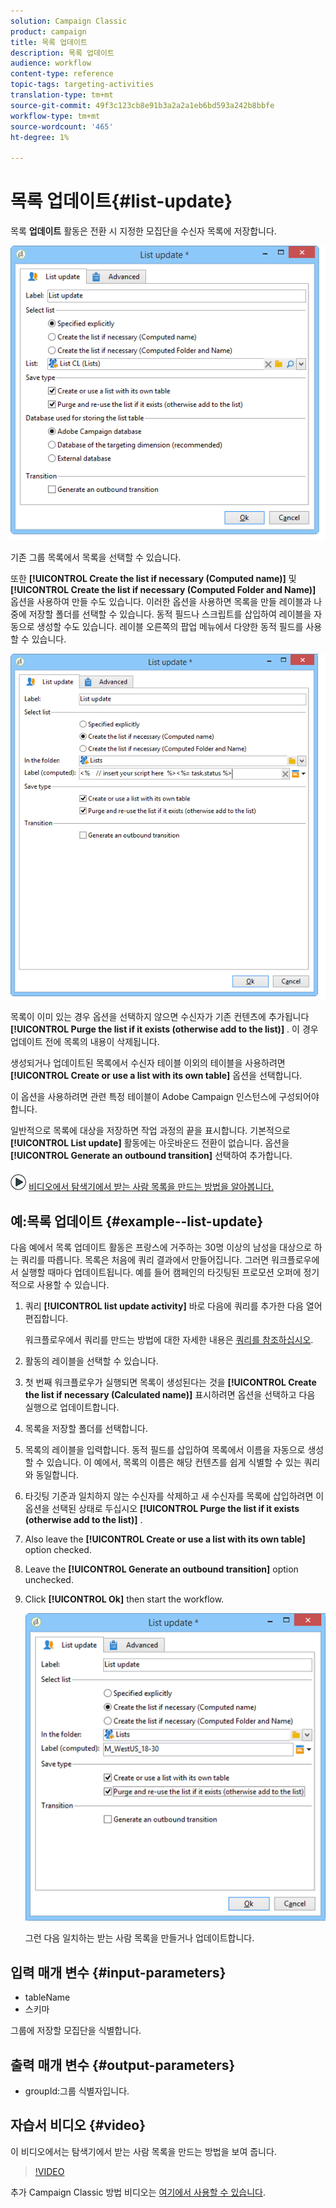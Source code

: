 ```yaml
---
solution: Campaign Classic
product: campaign
title: 목록 업데이트
description: 목록 업데이트
audience: workflow
content-type: reference
topic-tags: targeting-activities
translation-type: tm+mt
source-git-commit: 49f3c123cb8e91b3a2a2a1eb6bd593a242b8bbfe
workflow-type: tm+mt
source-wordcount: '465'
ht-degree: 1%

---
```



# 목록 업데이트{#list-update}

목록 **업데이트** 활동은 전환 시 지정한 모집단을 수신자 목록에 저장합니다.

![](assets/s_user_segmentation_update_group.png)

기존 그룹 목록에서 목록을 선택할 수 있습니다.

또한 **[!UICONTROL Create the list if necessary (Computed name)]** 및 **[!UICONTROL Create the list if necessary (Computed Folder and Name)]** 옵션을 사용하여 만들 수도 있습니다. 이러한 옵션을 사용하면 목록을 만들 레이블과 나중에 저장할 폴더를 선택할 수 있습니다. 동적 필드나 스크립트를 삽입하여 레이블을 자동으로 생성할 수도 있습니다. 레이블 오른쪽의 팝업 메뉴에서 다양한 동적 필드를 사용할 수 있습니다.

![](assets/s_user_segmentation_update_list_calc.png)

목록이 이미 있는 경우 옵션을 선택하지 않으면 수신자가 기존 컨텐츠에 추가됩니다 **[!UICONTROL Purge the list if it exists (otherwise add to the list)]** . 이 경우 업데이트 전에 목록의 내용이 삭제됩니다.

생성되거나 업데이트된 목록에서 수신자 테이블 이외의 테이블을 사용하려면 **[!UICONTROL Create or use a list with its own table]** 옵션을 선택합니다.

이 옵션을 사용하려면 관련 특정 테이블이 Adobe Campaign 인스턴스에 구성되어야 합니다.

일반적으로 목록에 대상을 저장하면 작업 과정의 끝을 표시합니다. 기본적으로 **[!UICONTROL List update]** 활동에는 아웃바운드 전환이 없습니다. 옵션을 **[!UICONTROL Generate an outbound transition]** 선택하여 추가합니다.

![](assets/do-not-localize/how-to-video.png) [비디오에서 탐색기에서 받는 사람 목록을 만드는 방법을 알아봅니다.](#video)

## 예:목록 업데이트 {#example--list-update}

다음 예에서 목록 업데이트 활동은 프랑스에 거주하는 30명 이상의 남성을 대상으로 하는 쿼리를 따릅니다. 목록은 처음에 쿼리 결과에서 만들어집니다. 그러면 워크플로우에서 실행할 때마다 업데이트됩니다. 예를 들어 캠페인의 타깃팅된 프로모션 오퍼에 정기적으로 사용할 수 있습니다.

1. 쿼리 **[!UICONTROL list update activity]** 바로 다음에 쿼리를 추가한 다음 열어 편집합니다.

   워크플로우에서 쿼리를 만드는 방법에 대한 자세한 내용은 [쿼리를 참조하십시오](../../workflow/using/query.md).

1. 활동의 레이블을 선택할 수 있습니다.
1. 첫 번째 워크플로우가 실행되면 목록이 생성된다는 것을 **[!UICONTROL Create the list if necessary (Calculated name)]** 표시하려면 옵션을 선택하고 다음 실행으로 업데이트합니다.
1. 목록을 저장할 폴더를 선택합니다.
1. 목록의 레이블을 입력합니다. 동적 필드를 삽입하여 목록에서 이름을 자동으로 생성할 수 있습니다. 이 예에서, 목록의 이름은 해당 컨텐츠를 쉽게 식별할 수 있는 쿼리와 동일합니다.
1. 타깃팅 기준과 일치하지 않는 수신자를 삭제하고 새 수신자를 목록에 삽입하려면 이 옵션을 선택된 상태로 두십시오 **[!UICONTROL Purge the list if it exists (otherwise add to the list)]** .
1. Also leave the **[!UICONTROL Create or use a list with its own table]** option checked.
1. Leave the **[!UICONTROL Generate an outbound transition]** option unchecked.
1. Click **[!UICONTROL Ok]** then start the workflow.

   ![](assets/s_user_segmentation_update_list_calc_example.png)

   그런 다음 일치하는 받는 사람 목록을 만들거나 업데이트합니다.

## 입력 매개 변수 {#input-parameters}

* tableName
* 스키마

그룹에 저장할 모집단을 식별합니다.

## 출력 매개 변수 {#output-parameters}

* groupId:그룹 식별자입니다.

## 자습서 비디오 {#video}

이 비디오에서는 탐색기에서 받는 사람 목록을 만드는 방법을 보여 줍니다.

>[!VIDEO](https://video.tv.adobe.com/v/25602/quality=12)

추가 Campaign Classic 방법 비디오는 [여기에서 사용할 수 있습니다](https://experienceleague.adobe.com/docs/campaign-classic-learn/tutorials/overview.html).
